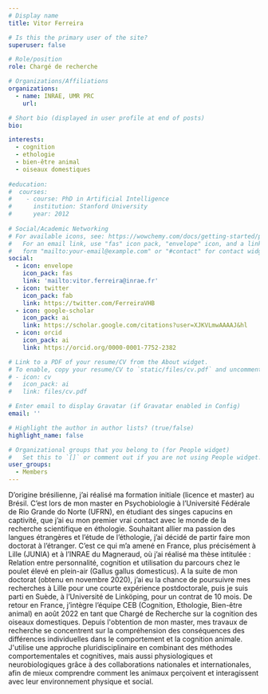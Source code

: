 ```yaml
---
# Display name
title: Vitor Ferreira

# Is this the primary user of the site?
superuser: false

# Role/position
role: Chargé de recherche

# Organizations/Affiliations
organizations:
  - name: INRAE, UMR PRC
    url: 

# Short bio (displayed in user profile at end of posts)
bio: 

interests:
  - cognition
  - ethologie
  - bien-être animal
  - oiseaux domestiques
  
#education:
#  courses:
#    - course: PhD in Artificial Intelligence
#      institution: Stanford University
#      year: 2012
 
# Social/Academic Networking
# For available icons, see: https://wowchemy.com/docs/getting-started/page-builder/#icons
#   For an email link, use "fas" icon pack, "envelope" icon, and a link in the
#   form "mailto:your-email@example.com" or "#contact" for contact widget.
social:
  - icon: envelope
    icon_pack: fas
    link: 'mailto:vitor.ferreira@inrae.fr'
  - icon: twitter
    icon_pack: fab
    link: https://twitter.com/FerreiraVHB
  - icon: google-scholar
    icon_pack: ai
    link: https://scholar.google.com/citations?user=XJKVLmwAAAAJ&hl
  - icon: orcid
    icon_pack: ai
    link: https://orcid.org/0000-0001-7752-2382

# Link to a PDF of your resume/CV from the About widget.
# To enable, copy your resume/CV to `static/files/cv.pdf` and uncomment the lines below.
# - icon: cv
#   icon_pack: ai
#   link: files/cv.pdf

# Enter email to display Gravatar (if Gravatar enabled in Config)
email: ''

# Highlight the author in author lists? (true/false)
highlight_name: false

# Organizational groups that you belong to (for People widget)
#   Set this to `[]` or comment out if you are not using People widget.
user_groups:
  - Members
---
```

D’origine brésilienne, j’ai réalisé ma formation initiale (licence et master) au Brésil. C’est lors de mon master en Psychobiologie à l’Université Fédérale de Rio Grande do Norte (UFRN), en étudiant des singes capucins en captivité, que j’ai eu mon premier vrai contact avec le monde de la recherche scientifique en éthologie. Souhaitant allier ma passion des langues étrangères et l’étude de l’éthologie, j’ai décidé de partir faire mon doctorat à l’étranger. C’est ce qui m’a amené en France, plus précisément à Lille (JUNIA) et à l’INRAE du Magneraud, où j’ai réalisé ma thèse intitulée : Relation entre personnalité, cognition et utilisation du parcours chez le poulet élevé en plein-air (Gallus gallus domesticus). A la suite de mon doctorat (obtenu en novembre 2020), j’ai eu la chance de poursuivre mes recherches à Lille pour une courte expérience postdoctorale, puis je suis parti en Suède, à l’Université de Linköping, pour un contrat de 10 mois. De retour en France, j’intègre l’équipe CEB (Cognition, Ethologie, Bien-être animal) en août 2022 en tant que Chargé de Recherche sur la cognition des oiseaux domestiques. Depuis l'obtention de mon master, mes travaux de recherche se concentrent sur la compréhension des conséquences des différences individuelles dans le comportement et la cognition animale. J'utilise une approche pluridisciplinaire en combinant des méthodes comportementales et cognitives, mais aussi physiologiques et neurobiologiques grâce à des collaborations nationales et internationales, afin de mieux comprendre comment les animaux perçoivent et interagissent avec leur environnement physique et social.